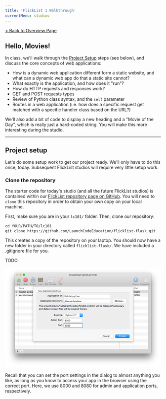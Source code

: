 ```yaml
---
title: 'FlickList 1 Walkthrough'
currentMenu: studios
---
```


[< Back to Overview Page](..)

## Hello, Movies!

In class, we'll walk through the [Project Setup](#project-setup) steps (see below), and discuss the core concepts of web applications:
* How is a dynamic web application different form a static website, and what can a dynamic web app do that a static site cannot?
* What exactly is the application, and how does it "run"?
* How do HTTP requests and responses work?
* GET and POST requests types
* Review of Python class syntax, and the `self` parameter
* Routes in a web application (i.e. how does a specific request get matched with a specific handler class based on the URL?)

We'll also add a bit of code to display a new heading and a "Movie of the Day", which is really just a hard-coded string. You will make this more interesting during the studio.

---

## Project setup

Let's do some setup work to get our project ready. We'll only have to do this once, today. Subsequent FlickList studios will require very little setup work.

### Clone the repository

The starter code for today's studio (and all the future FlickList studios) is contained within our [FlickList repository page on GitHub](https://github.com/LaunchCodeEducation/flicklist-flask). You will need to `clone` this repository in order to obtain your own copy on your local machine.

First, make sure you are in your `lc101/` folder. Then, clone our repository:

```nohighlight
cd YOUR/PATH/TO/lc101
git clone https://github.com/LaunchCodeEducation/flicklist-flask.git
```

This creates a copy of the repository on your laptop. You should now have a new folder in your directory called `flicklist-flask/`. We have included a .gitignore file for you.

TODO

![flicklist-python in GAE](../images/flicklist-gae.png)

Recall that you can set the port settings in the dialog to almost anything you like, as long as you know to access your app in the browser using the correct port. Here, we use 8000 and 8080 for admin and application ports, respectively.


[get-the-code]: ../getting-the-code/
